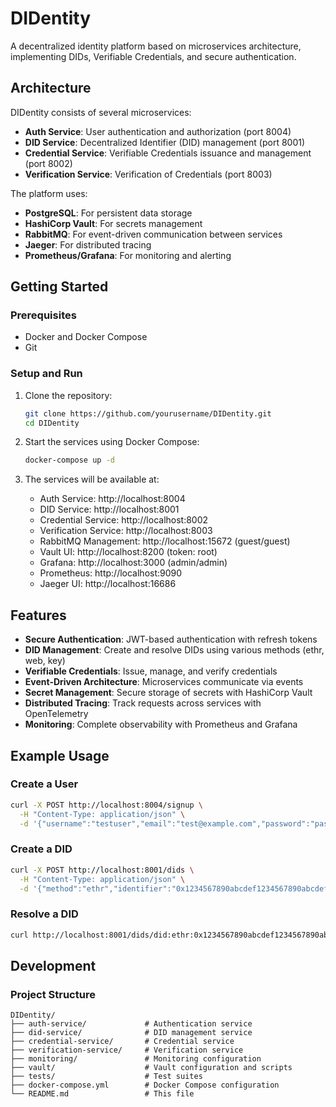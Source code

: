 # DIDentity

A decentralized identity platform based on microservices architecture, implementing DIDs, Verifiable Credentials, and secure authentication.

## Architecture

DIDentity consists of several microservices:

- **Auth Service**: User authentication and authorization (port 8004)
- **DID Service**: Decentralized Identifier (DID) management (port 8001)
- **Credential Service**: Verifiable Credentials issuance and management (port 8002)
- **Verification Service**: Verification of Credentials (port 8003)

The platform uses:
- **PostgreSQL**: For persistent data storage
- **HashiCorp Vault**: For secrets management
- **RabbitMQ**: For event-driven communication between services
- **Jaeger**: For distributed tracing
- **Prometheus/Grafana**: For monitoring and alerting

## Getting Started

### Prerequisites

- Docker and Docker Compose
- Git

### Setup and Run

1. Clone the repository:
   ```bash
   git clone https://github.com/yourusername/DIDentity.git
   cd DIDentity
   ```

2. Start the services using Docker Compose:
   ```bash
   docker-compose up -d
   ```

3. The services will be available at:
   - Auth Service: http://localhost:8004
   - DID Service: http://localhost:8001
   - Credential Service: http://localhost:8002
   - Verification Service: http://localhost:8003
   - RabbitMQ Management: http://localhost:15672 (guest/guest)
   - Vault UI: http://localhost:8200 (token: root)
   - Grafana: http://localhost:3000 (admin/admin)
   - Prometheus: http://localhost:9090
   - Jaeger UI: http://localhost:16686

## Features

- **Secure Authentication**: JWT-based authentication with refresh tokens
- **DID Management**: Create and resolve DIDs using various methods (ethr, web, key)
- **Verifiable Credentials**: Issue, manage, and verify credentials
- **Event-Driven Architecture**: Microservices communicate via events
- **Secret Management**: Secure storage of secrets with HashiCorp Vault
- **Distributed Tracing**: Track requests across services with OpenTelemetry
- **Monitoring**: Complete observability with Prometheus and Grafana

## Example Usage

### Create a User

```bash
curl -X POST http://localhost:8004/signup \
  -H "Content-Type: application/json" \
  -d '{"username":"testuser","email":"test@example.com","password":"password123"}'
```

### Create a DID

```bash
curl -X POST http://localhost:8001/dids \
  -H "Content-Type: application/json" \
  -d '{"method":"ethr","identifier":"0x1234567890abcdef1234567890abcdef12345678"}'
```

### Resolve a DID

```bash
curl http://localhost:8001/dids/did:ethr:0x1234567890abcdef1234567890abcdef12345678
```

## Development

### Project Structure

```
DIDentity/
├── auth-service/             # Authentication service
├── did-service/              # DID management service
├── credential-service/       # Credential service
├── verification-service/     # Verification service
├── monitoring/               # Monitoring configuration
├── vault/                    # Vault configuration and scripts
├── tests/                    # Test suites
├── docker-compose.yml        # Docker Compose configuration
└── README.md                 # This file
```

